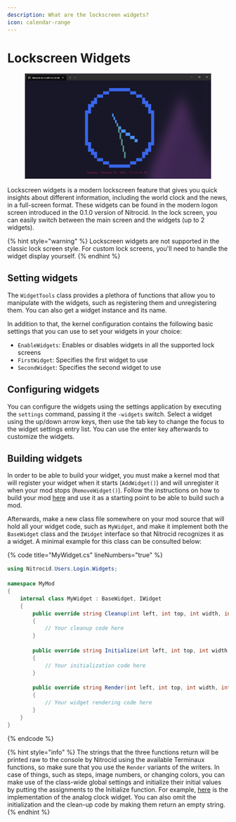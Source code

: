 ```yaml
---
description: What are the lockscreen widgets?
icon: calendar-range
---
```


# Lockscreen Widgets

<figure><img src="../../.gitbook/assets/image (185).png" alt=""><figcaption></figcaption></figure>

Lockscreen widgets is a modern lockscreen feature that gives you quick insights about different information, including the world clock and the news, in a full-screen format. These widgets can be found in the modern logon screen introduced in the 0.1.0 version of Nitrocid. In the lock screen, you can easily switch between the main screen and the widgets (up to 2 widgets).

{% hint style="warning" %}
Lockscreen widgets are not supported in the classic lock screen style. For custom lock screens, you'll need to handle the widget display yourself.
{% endhint %}

## Setting widgets

The `WidgetTools` class provides a plethora of functions that allow you to manipulate with the widgets, such as registering them and unregistering them. You can also get a widget instance and its name.

In addition to that, the kernel configuration contains the following basic settings that you can use to set your widgets in your choice:

* `EnableWidgets`: Enables or disables widgets in all the supported lock screens
* `FirstWidget`: Specifies the first widget to use
* `SecondWidget`: Specifies the second widget to use

## Configuring widgets

You can configure the widgets using the settings application by executing the `settings` command, passing it the `-widgets` switch. Select a widget using the up/down arrow keys, then use the tab key to change the focus to the widget settings entry list. You can use the enter key afterwards to customize the widgets.

## Building widgets

In order to be able to build your widget, you must make a kernel mod that will register your widget when it starts (`AddWidget()`) and will unregister it when your mod stops (`RemoveWidget()`). Follow the instructions on how to build your mod [here](../../advanced-and-power-users/kernel-modifications/your-mod.md) and use it as a starting point to be able to build such a mod.

Afterwards, make a new class file somewhere on your mod source that will hold all your widget code, such as `MyWidget`, and make it implement both the `BaseWidget` class and the `IWidget` interface so that Nitrocid recognizes it as a widget. A minimal example for this class can be consulted below:

{% code title="MyWidget.cs" lineNumbers="true" %}
```csharp
using Nitrocid.Users.Login.Widgets;

namespace MyMod
{
    internal class MyWidget : BaseWidget, IWidget
    {
        public override string Cleanup(int left, int top, int width, int height)
        {
            // Your cleanup code here
        }
        
        public override string Initialize(int left, int top, int width, int height)
        {
            // Your initialization code here
        }
        
        public override string Render(int left, int top, int width, int height)
        {
            // Your widget rendering code here
        }
    }
}
```
{% endcode %}

{% hint style="info" %}
The strings that the three functions return will be printed raw to the console by Nitrocid using the available Terminaux functions, so make sure that you use the `Render` variants of the writers. In case of things, such as steps, image numbers, or changing colors, you can make use of the class-wide global settings and initialize their initial values by putting the assignments to the Initialize function. For example, [here](https://github.com/Aptivi/NitrocidKS/blob/main/public/Nitrocid/Users/Login/Widgets/Implementations/AnalogClock.cs) is the implementation of the analog clock widget. You can also omit the initialization and the clean-up code by making them return an empty string.
{% endhint %}
